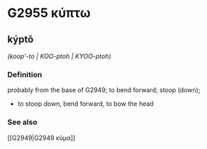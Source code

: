 # G2955 κύπτω

## kýptō

_(koop'-to | KOO-ptoh | KYOO-ptoh)_

### Definition

probably from the base of G2949; to bend forward; stoop (down); 

- to stoop down, bend forward, to bow the head

### See also

[[G2949|G2949 κῦμα]]
